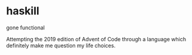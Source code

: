 # haskill

gone functional

Attempting the 2019 edition of Advent of Code through a language which definitely
make me question my life choices.
